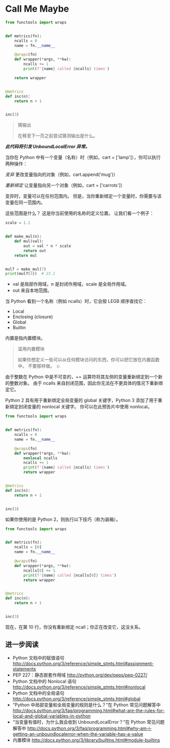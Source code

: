 # Call Me Maybe

```python
from functools import wraps


def metrics(fn):
    ncalls = 0
    name = fn.__name__

	@wraps(fn)
    def wrapper(*args, **kw):
        ncalls += 1
        print(f'{name} called {ncalls} times')

	return wrapper


@metrics
def inc(n):
    return n + 1


inc(3)
```

> 猜输出
>
> 在移至下一页之前尝试猜测输出是什么。

***此代码将引发 UnboundLocalError 异常。***


当你在 Python 中有一个变量（名称）时（例如，cart = ['lamp']），你可以执行两种操作：

*变异*
更改变量指向的对象（例如，cart.append('mug')）

*重新绑定*
让变量指向另一个对象（例如，cart = ['carrots']）

变异时，变量可以在任何范围内。 但是，当你重新绑定一个变量时，你需要与该变量在同一范围内。

这些范围是什么？ 这是你当前使用的名称的定义位置。 让我们看一个例子：

```python
scale = 1.1


def make_mul(n):
    def mul(val):
        out = val * n * scale
        return out
    return mul


mul7 = make_mul(7)
print(mul7(3))  # 23.1
```

- val 是局部作用域，n 是封闭作用域，scale 是全局作用域。
- out 来自本地范围。

当 Python 看到一个名称（例如 ncalls）时，它会按 LEGB 顺序查找它：

- Local
- Enclosing (closure)
- Global
- Builtin

内置是指内置模块。

> 滥用内置模块
>
> 如果你想定义一些可以从任何模块访问的东西，你可以把它放在内置函数中。 不要那样做。 ☺

由于整数在 Python 中是不可变的，+= 运算符将其左侧的变量重新绑定到一个新的整数对象。 由于 ncalls 来自封闭范围，因此你无法在不更具体的情况下重新绑定它。

Python 2 具有用于重新绑定全局变量的 global 关键字，Python 3 添加了用于重新绑定封闭变量的 nonlocal 关键字。 你可以在此预告片中使用 nonlocal。

```python
from functools import wraps


def metrics(fn):
    ncalls = 0
    name = fn.__name__

    @wraps(fn)
    def wrapper(*args, **kw):
        nonlocal ncalls
        ncalls += 1
        print(f'{name} called {ncalls} times')
        return wrapper


@metrics
def inc(n):
    return n + 1


inc(3)
```

如果你使用的是 Python 2，则执行以下技巧（称为装箱）。

```python
from functools import wraps


def metrics(fn):
    ncalls = [0]
    name = fn.__name__

    @wraps(fn)
    def wrapper(*args, **kw):
        ncalls[0] += 1  
        print(f'{name} called {ncalls[0]} times')
        return wrapper


@metrics
def inc(n):
    return n + 1


inc(3)
```

现在，在第 10 行，你没有重新绑定 ncall；你正在改变它，这没关系。

## 进一步阅读

- Python 文档中的赋值语句
    http://docs.python.org/3/reference/simple_stmts.html#assignment-statements
- PEP 227：静态嵌套作用域
    http://python.org/dev/peps/pep-0227/
- Python 文档中的 Nonlocal 语句
    http://docs.python.org/3/reference/simple_stmts.html#nonlocal
- Python 文档中的全局语句
    http://docs.python.org/3/reference/simple_stmts.html#global
- “Python 中局部变量和全局变量的规则是什么？”在 Python 常见问题解答中
    http://docs.python.org/3/faq/programming.html#what-are-the-rules-for-local-and-global-variables-in-python
- “当变量有值时，为什么我会收到 UnboundLocalError？”在 Python 常见问题解答中
    http://docs.python.org/3/faq/programming.html#why-am-i-getting-an-unboundlocalerror-when-the-variable-has-a-value
- 内置模块
    http://docs.python.org/3/library/builtins.html#module-builtins